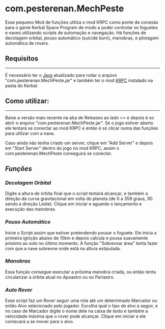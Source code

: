 # **com.pesterenan.MechPeste**

Esse pequeno Mod de funções utiliza o mod KRPC como ponte de conexão para o game Kerbal Space Program de modo a poder controlar os foguetes e naves utilizando scripts de automação e navegação.
Há funções de decolagem orbital, pouso automático (suicide burn), manobras, e pilotagem automática de rovers.

## **Requisitos**
---
É necessário ter o [Java](https://java.com/pt-BR/) atualizado para rodar o arquivo "com.pesterenan.MechPeste.jar" e também ter o mod [KRPC](https://github.com/krpc/krpc/releases/download/v0.4.8/krpc-0.4.8.zip) instalado na pasta do Kerbal.

## **Como utilizar:**
---
Baixe a versão mais recente na aba de Releases ao lado >> e depois é so abrir o arquivo "com.pesterenan.MechPeste.jar".
Se o jogo estiver aberto ele tentará se conectar ao mod KRPC e então é só clicar numa das funções para utilizar com a nave.

Caso ainda não tenha criado um server, clique em "Add Server" e depois em "Start Server" dentro do jogo no mod KRPC, assim o com.pesterenan.MechPeste conseguirá se conectar.

## *Funções* 
### *Decolagem Orbital*
Digite a altura de órbita final que o script tentará alcançar, e também a direção da curva gravitacional em volta do planeta (de 0 a 359 graus, 90 sendo a direção Leste). Clique em iniciar e aguarde o lançamento e execução das manobras.

### *Pouso Automático*
Inicie o Script assim que estiver pretendendo pousar o foguete. Ele inicia a primeira ignição abaixo de 10km e depois calcula e pousa suavamente próximo ao solo no último momento.
A função "Sobrevoar área" tenta fazer com que a nave sobrevoe onde está na altura estipulada.

### *Manobras*
Essa função consegue executar a próxima manobra criada, ou então tenta circularizar a órbita atual no Apoastro ou no Periastro.

### *Auto Rover*
Esse script faz um Rover seguir uma rota até um determinado Marcador ou então Alvo selecionado pelo jogador. Escolha qual o tipo de alvo a seguir, e no caso de Marcador digite o nome dele na caixa de texto e também a velocidade máxima que o rover pode alcançar. Clique em iniciar e ele comecará a se mover para o alvo.